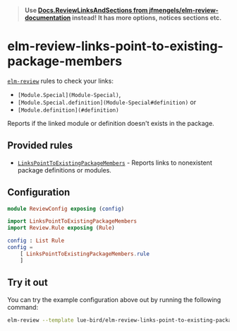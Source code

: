> **Use [Docs.ReviewLinksAndSections from jfmengels/elm-review-documentation](https://dark.elm.dmy.fr/packages/jfmengels/elm-review-documentation/latest/Docs-ReviewLinksAndSections) instead! It has more options, notices sections etc.**

# elm-review-links-point-to-existing-package-members

[`elm-review`](https://package.elm-lang.org/packages/jfmengels/elm-review/latest/) rules to check your links:

- `[Module.Special](Module-Special)`,
- `[Module.Special.definition](Module-Special#definition)` or
- `[Module.definition](#definition)`

Reports if the linked module or definition doesn't exists in the package.


## Provided rules

- [`LinksPointToExistingPackageMembers`](LinksPointToExistingPackageMembers) - Reports links to nonexistent package definitions or modules.


## Configuration

```elm
module ReviewConfig exposing (config)

import LinksPointToExistingPackageMembers
import Review.Rule exposing (Rule)

config : List Rule
config =
    [ LinksPointToExistingPackageMembers.rule
    ]
```


## Try it out

You can try the example configuration above out by running the following command:

```bash
elm-review --template lue-bird/elm-review-links-point-to-existing-package-members/example
```
